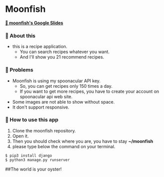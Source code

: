 # Moonfish
**[🍕 moonfish's Google Slides](https://docs.google.com/presentation/d/13wHt8FQVBZEA3shhxILSTjM3Av_2Xl_wug-s9pC3Bbg/edit?usp=sharing)**
### 🍠 About this
- this is a recipe application.
    - You can search recipes whatever you want.
    - And I'll show you 21 recommend recipes.
### 🎃 Problems
- Moonfish is using my spoonacular API key.
    - So, you can get recipes only 150 times a day.
    - If you want to get more recipes, you have to create your account on spoonacular api web site.
- Some images are not able to show without space.
- It don't support responsive.

### 🍣 How to use this app
1. Clone the moonfish repository.
2. Open it.
3. Then you should check where you are, you have to stay **~/moonfish**
4. please type below the command on your terminal.
```
$ pip3 install django
$ python3 manage.py runserver
```
##The world is your oyster!
